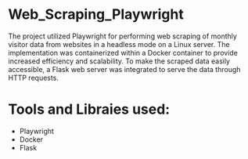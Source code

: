 # Web_Scraping_Playwright
The project utilized Playwright for performing web scraping of monthly visitor data from websites in a headless mode on a Linux server. The implementation was containerized within a Docker container to provide increased efficiency and scalability. To make the scraped data easily accessible, a Flask web server was integrated to serve the data through HTTP requests.

# Tools and Libraies used:
- Playwright
- Docker
- Flask
